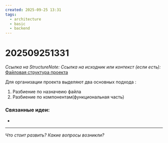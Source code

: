 ```yaml
---
created: 2025-09-25 13:31
tags:
  - architecture
  - basic
  - backend
---
```

# 202509251331
*Ссылка на StructureNote:* 
*Ссылка на исходник или контекст (если есть):* [Файловая структура проекта](https://practicum.yandex.ru/learn/backend-nodejs/courses/16b47298-e20d-4fde-9619-1ab305039a00/sprints/564238/topics/1839b729-54bc-4e2b-92a4-271a0d268cb8/lessons/340ddc4a-2686-4ca8-ac94-060ad64fbbde/)

Для организации проекта выделяют два основных подхода : 
1) Разбиение по назначеию файла 
2) Разбиение по компонентам(функциональная часть)
### Связанные идеи:
*   
---

*Что стоит развить? Какие вопросы возникли?*